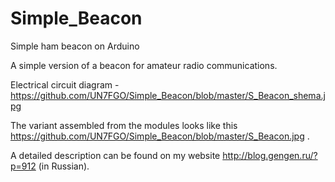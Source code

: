 # Simple_Beacon
Simple ham beacon on Arduino

A simple version of a beacon for amateur radio communications.

Electrical circuit diagram - https://github.com/UN7FGO/Simple_Beacon/blob/master/S_Beacon_shema.jpg

The variant assembled from the modules looks like this https://github.com/UN7FGO/Simple_Beacon/blob/master/S_Beacon.jpg .

A detailed description can be found on my website http://blog.gengen.ru/?p=912 (in Russian).
